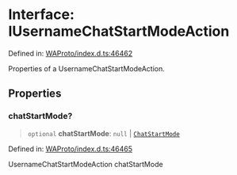 # Interface: IUsernameChatStartModeAction

Defined in: [WAProto/index.d.ts:46462](https://github.com/Fokusdotid/Baileys/blob/c0c23ce3104b65dfcc64246c9ee8a49ef38993b5/WAProto/index.d.ts#L46462)

Properties of a UsernameChatStartModeAction.

## Properties

### chatStartMode?

> `optional` **chatStartMode**: `null` \| [`ChatStartMode`](../namespaces/UsernameChatStartModeAction/enumerations/ChatStartMode.md)

Defined in: [WAProto/index.d.ts:46465](https://github.com/Fokusdotid/Baileys/blob/c0c23ce3104b65dfcc64246c9ee8a49ef38993b5/WAProto/index.d.ts#L46465)

UsernameChatStartModeAction chatStartMode
